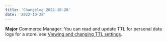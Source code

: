 ```yaml
---
title: 'Changelog 2022-10-28'
date: '2022-10-28'
---
```

**Major** Commerce Manager: You can read and update TTL for personal data logs for a store, see [Viewing and changing TTL settings](/docs/commerce-cloud/personal-data/personal-data-cm#viewing-and-changing-ttl-settings).
